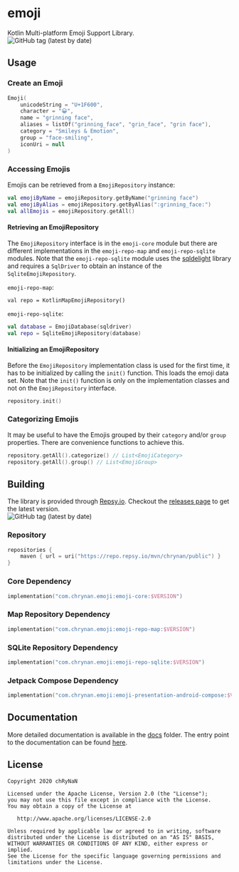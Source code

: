 # emoji

Kotlin Multi-platform Emoji Support Library. <br/>
<img alt="GitHub tag (latest by date)" src="https://img.shields.io/github/v/tag/chRyNaN/emoji">

## Usage

### Create an Emoji

```kotlin
Emoji(
    unicodeString = "U+1F600",
    character = "😀",
    name = "grinning face",
    aliases = listOf("grinning_face", "grin_face", "grin face"),
    category = "Smileys & Emotion",
    group = "face-smiling",
    iconUri = null
)
```

### Accessing Emojis

Emojis can be retrieved from a `EmojiRepository` instance:

```kotlin
val emojiByName = emojiRepository.getByName("grinning face")
val emojiByAlias = emojiRepository.getByAlias(":grinning_face:")
val allEmojis = emojiRepository.getAll()
```

#### Retrieving an EmojiRepository

The `EmojiRepository` interface is in the `emoji-core` module but there are different implementations in
the `emoji-repo-map` and `emoji-repo-sqlite` modules. Note that the `emoji-repo-sqlite` module uses
the [sqldelight](https://github.com/cashapp/sqldelight) library and requires a `SqlDriver` to obtain an instance of
the `SqliteEmojiRepository`.

`emoji-repo-map`:

```
val repo = KotlinMapEmojiRepository()
```

`emoji-repo-sqlite`:

```kotlin
val database = EmojiDatabase(sqldriver)
val repo = SqliteEmojiRepository(database)
```

#### Initializing an EmojiRepository

Before the `EmojiRepository` implementation class is used for the first time, it has to be initialized by calling
the `init()` function. This loads the emoji data set. Note that the `init()` function is only on the implementation
classes and not on the `EmojiRepository` interface.

```kotlin
repository.init()
```

### Categorizing Emojis

It may be useful to have the Emojis grouped by their `category` and/or `group` properties. There are convenience
functions to achieve this.

```kotlin
repository.getAll().categorize() // List<EmojiCategory>
repository.getAll().group() // List<EmojiGroup>
```

## Building

The library is provided through [Repsy.io](https://repsy.io). Checkout
the [releases page](https://github.com/chRyNaN/emoji/releases) to get the latest version. <br/>
<img alt="GitHub tag (latest by date)" src="https://img.shields.io/github/v/tag/chRyNaN/emoji">

### Repository

```kotlin
repositories {
    maven { url = uri("https://repo.repsy.io/mvn/chrynan/public") }
}
```

### Core Dependency

```kotlin
implementation("com.chrynan.emoji:emoji-core:$VERSION")
```

### Map Repository Dependency

```kotlin
implementation("com.chrynan.emoji:emoji-repo-map:$VERSION")
```

### SQLite Repository Dependency

```kotlin
implementation("com.chrynan.emoji:emoji-repo-sqlite:$VERSION")
```

### Jetpack Compose Dependency

```kotlin
implementation("com.chrynan.emoji:emoji-presentation-android-compose:$VERSION")
```

## Documentation

More detailed documentation is available in the [docs](docs) folder. The entry point to the documentation can be
found [here](docs/index.md).

## License

```
Copyright 2020 chRyNaN

Licensed under the Apache License, Version 2.0 (the "License");
you may not use this file except in compliance with the License.
You may obtain a copy of the License at

   http://www.apache.org/licenses/LICENSE-2.0

Unless required by applicable law or agreed to in writing, software
distributed under the License is distributed on an "AS IS" BASIS,
WITHOUT WARRANTIES OR CONDITIONS OF ANY KIND, either express or implied.
See the License for the specific language governing permissions and
limitations under the License.
```
